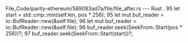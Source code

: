 File_Code/parity-ethereum/589083ad7a/file/file_after.rs --- Rust
 .                                                                                                                                                           95                 let start = std::cmp::min(self.len, pos * 256);
95                 let mut buf_reader = io::BufReader::new(&self.file);                                                                                      96                 let mut buf_reader = io::BufReader::new(&self.file);
96                 buf_reader.seek(SeekFrom::Start(pos * 256))?;                                                                                             97                 buf_reader.seek(SeekFrom::Start(start))?;


